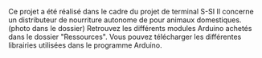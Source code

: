 Ce projet a été réalisé dans le cadre du projet de terminal S-SI
Il concerne un distributeur de nourriture  autonome de  pour animaux domestiques.(photo dans le dossier)
Retrouvez les différents modules Arduino achetés dans le dossier "Ressources".
Vous pouvez télécharger les différentes librairies utilisées dans le programme Arduino. 
